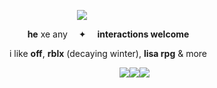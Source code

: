 <div align="center">

![](https://files.catbox.moe/ugq8ee.gif)

      **he** xe any   ✦  **interactions welcome** 

      i like **off**, **rblx** (decaying winter), **lisa rpg**  &  more

            ![](https://files.catbox.moe/8rj6jy.png)![](https://files.catbox.moe/svad7u.png)![](https://files.catbox.moe/tqyg3i.png)

